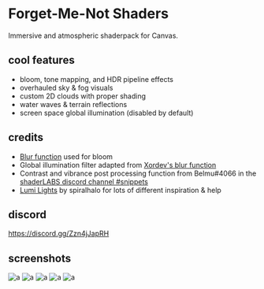 # Forget-Me-Not Shaders

Immersive and atmospheric shaderpack for Canvas. 

## cool features
- bloom, tone mapping, and HDR pipeline effects
- overhauled sky & fog visuals
- custom 2D clouds with proper shading
- water waves & terrain reflections
- screen space global illumination (disabled by default)

## credits
-  [Blur function](https://github.com/Jam3/glsl-fast-gaussian-blur) used for bloom
- Global illumination filter adapted from [Xordev's blur function](https://github.com/XorDev/Ominous-Shaderpack/blob/main/shaders/lib/Blur.inc)
- Contrast and vibrance post processing function from Belmu#4066 in the [shaderLABS discord channel #snippets](https://discord.com/channels/237199950235041794/525510804494221312/959153316401655849)
- [Lumi Lights](https://github.com/spiralhalo/LumiLights) by spiralhalo for lots of different inspiration & help

## discord
https://discord.gg/Zzn4jJapRH

## screenshots
![a](https://cdn.discordapp.com/attachments/754818831238561878/968660252025299004/unknown.png)
![a](https://cdn.discordapp.com/attachments/734161464184799296/961154329191010314/unknown.png)
![a](https://cdn.discordapp.com/attachments/734161464184799296/968210355715190804/unknown.png)
![a](https://cdn.discordapp.com/attachments/734161464184799296/967901349775835186/unknown.png)
![a](https://cdn.discordapp.com/attachments/901517934629908583/963205333709389834/unknown.png)